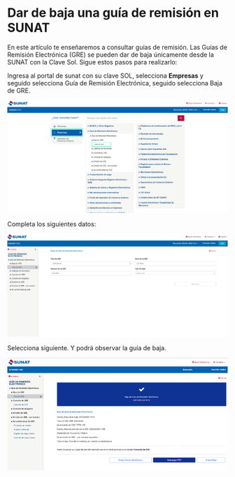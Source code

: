# Dar de baja una guía de remisión en SUNAT

En este artículo te enseñaremos a consultar guías de remisión. Las Guías de Remisión Electrónica (GRE) se pueden dar de baja únicamente desde la SUNAT con la Clave Sol. Sigue estos pasos para realizarlo:

Ingresa al portal de sunat con su clave SOL, selecciona **Empresas** y seguido selecciona Guía de Remisión Electrónica, seguido selecciona Baja de GRE.

![Alt text](img/bajargree.jpg)

Completa los siguientes datos:

![Alt text](img/bajargree2.jpg)

Selecciona siguiente. Y podrá observar la guía de baja.

![Alt text](img/bajargree3.jpg)
